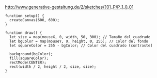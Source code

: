 http://www.generative-gestaltung.de/2/sketches/?01_P/P_1_0_01

```
function setup() {
  createCanvas(600, 600);
}

function draw() {
  let size = map(mouseX, 0, width, 50, 300); // Tamaño del cuadrado
  let bgColor = map(mouseY, 0, height, 0, 255); // Color del fondo
  let squareColor = 255 - bgColor; // Color del cuadrado (contraste)

  background(bgColor);
  fill(squareColor);
  rectMode(CENTER);
  rect(width / 2, height / 2, size, size);
}
```
